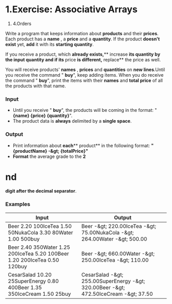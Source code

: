 ﻿# 1.Exercise: Associative Arrays


1. 4.Orders

Write a program that keeps information about **products** and their **prices**. Each product has a **name** , a **price** and a **quantity**. If the product **doesn&#39;t exist** yet, **add** it with its **starting quantity**.

If you receive a product, which **already exists,**** increase **its quantity by the input quantity and if its** price **is different,** replace** the price as well.

You will receive products&#39; **names** , **prices** and **quantities** on **new lines**.Until you receive the command &quot; **buy**&quot;, keep adding items. When you do receive the command &quot; **buy**&quot;, print the items with their **names** and **total price** of all the products with that name.

### **Input**

- Until you receive &quot; **buy**&quot;, the products will be coming in the format: &quot; **{name} {price} {quantity}**&quot;.
- The product data is **always** delimited by a **single space**.

### **Output**

- Print information about **each**** product** in the following format:
**&quot;{productName} -\&gt; {totalPrice}&quot;**
- **Format** the average grade to the **2**
# nd
 **digit after the decimal separator**.

### Examples

| **Input** | **Output** |
| --- | --- |
| Beer 2.20 100IceTea 1.50 50NukaCola 3.30 80Water 1.00 500buy | Beer -\&gt; 220.00IceTea -\&gt; 75.00NukaCola -\&gt; 264.00Water -\&gt; 500.00 |
| Beer 2.40 350Water 1.25 200IceTea 5.20 100Beer 1.20 200IceTea 0.50 120buy | Beer -\&gt; 660.00Water -\&gt; 250.00IceTea -\&gt; 110.00 |
| CesarSalad 10.20 25SuperEnergy 0.80 400Beer 1.35 350IceCream 1.50 25buy | CesarSalad -\&gt; 255.00SuperEnergy -\&gt; 320.00Beer -\&gt; 472.50IceCream -\&gt; 37.50 |

